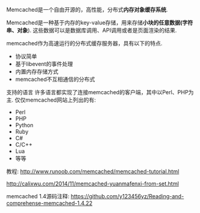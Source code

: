 Memcached是一个自由开源的，高性能，分布式**内存对象缓存系统**. 

Memcached是一种基于内存的key\-value存储，用来存储**小块的任意数据(字符串、对象**). 这些数据可以是数据库调用、API调用或者是页面渲染的结果. 

memcached作为高速运行的分布式缓存服务器，具有以下的特点. 

- 协议简单
- 基于libevent的事件处理
- 内置内存存储方式
- memcached不互相通信的分布式

支持的语言
许多语言都实现了连接memcached的客户端，其中以Perl、PHP为主. 仅仅memcached网站上列出的有: 

- Perl
- PHP
- Python
- Ruby
- C#
- C/C++
- Lua
- 等等

教程: http://www.runoob.com/memcached/memcached-tutorial.html

http://calixwu.com/2014/11/memcached-yuanmafenxi-from-set.html

memcached 1.4源码注释: <https://github.com/y123456yz/Reading-and-comprehense-memcached-1.4.22>